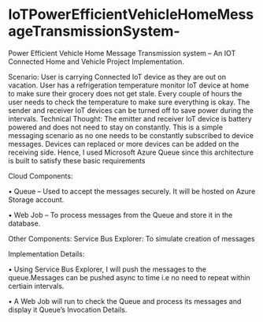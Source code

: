 # IoTPowerEfficientVehicleHomeMessageTransmissionSystem-
Power Efficient Vehicle Home Message Transmission system – An IOT Connected Home and Vehicle Project Implementation. 

Scenario:
User is carrying Connected IoT device as they are out on vacation. User has a refrigeration temperature monitor IoT device at home to make sure their grocery does not get stale. Every couple of hours the user needs to check the temperature to make sure everything is okay. The sender and receiver IoT devices can be turned off to save power during the intervals.
Technical Thought:
The emitter and receiver IoT device is battery powered and does not need to stay on constantly. This is a simple messaging scenario as no one needs to be constantly subscribed to device messages. Devices can replaced or more devices can be added on the receiving side. Hence, I used Microsoft Azure Queue since this architecture is built to satisfy these basic requirements 

Cloud Components:

•	Queue – Used to accept the messages securely. It will be hosted on Azure Storage account.

•	Web Job – To process messages from the Queue and store it in the database.



Other Components: 
Service Bus Explorer: To simulate creation of messages


Implementation Details:

•	Using Service Bus Explorer, I will push the messages to the queue.Messages can be pushed async to time i.e no need to repeat within certiain intervals.

•	A Web Job will run to check the Queue and process its messages and display it Queue’s Invocation Details.


